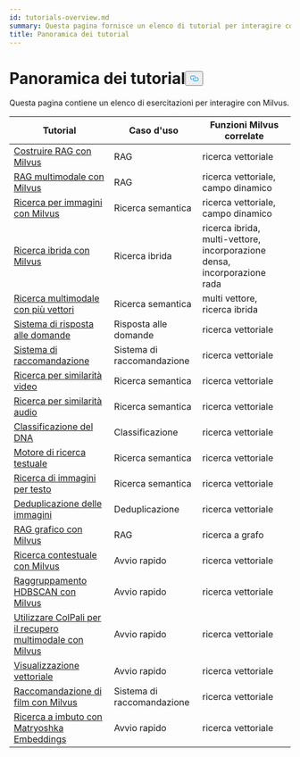 ```yaml
---
id: tutorials-overview.md
summary: Questa pagina fornisce un elenco di tutorial per interagire con Milvus.
title: Panoramica dei tutorial
---
```

<h1 id="Tutorials-Overview" class="common-anchor-header">Panoramica dei tutorial<button data-href="#Tutorials-Overview" class="anchor-icon" translate="no">
      <svg translate="no"
        aria-hidden="true"
        focusable="false"
        height="20"
        version="1.1"
        viewBox="0 0 16 16"
        width="16"
      >
        <path
          fill="#0092E4"
          fill-rule="evenodd"
          d="M4 9h1v1H4c-1.5 0-3-1.69-3-3.5S2.55 3 4 3h4c1.45 0 3 1.69 3 3.5 0 1.41-.91 2.72-2 3.25V8.59c.58-.45 1-1.27 1-2.09C10 5.22 8.98 4 8 4H4c-.98 0-2 1.22-2 2.5S3 9 4 9zm9-3h-1v1h1c1 0 2 1.22 2 2.5S13.98 12 13 12H9c-.98 0-2-1.22-2-2.5 0-.83.42-1.64 1-2.09V6.25c-1.09.53-2 1.84-2 3.25C6 11.31 7.55 13 9 13h4c1.45 0 3-1.69 3-3.5S14.5 6 13 6z"
        ></path>
      </svg>
    </button></h1><p>Questa pagina contiene un elenco di esercitazioni per interagire con Milvus.</p>
<table>
<thead>
<tr><th>Tutorial</th><th>Caso d'uso</th><th>Funzioni Milvus correlate</th></tr>
</thead>
<tbody>
<tr><td><a href="/docs/it/build-rag-with-milvus.md">Costruire RAG con Milvus</a></td><td>RAG</td><td>ricerca vettoriale</td></tr>
<tr><td><a href="/docs/it/multimodal_rag_with_milvus.md">RAG multimodale con Milvus</a></td><td>RAG</td><td>ricerca vettoriale, campo dinamico</td></tr>
<tr><td><a href="/docs/it/image_similarity_search.md">Ricerca per immagini con Milvus</a></td><td>Ricerca semantica</td><td>ricerca vettoriale, campo dinamico</td></tr>
<tr><td><a href="/docs/it/hybrid_search_with_milvus.md">Ricerca ibrida con Milvus</a></td><td>Ricerca ibrida</td><td>ricerca ibrida, multi-vettore, incorporazione densa, incorporazione rada</td></tr>
<tr><td><a href="/docs/it/multimodal_rag_with_milvus.md">Ricerca multimodale con più vettori</a></td><td>Ricerca semantica</td><td>multi vettore, ricerca ibrida</td></tr>
<tr><td><a href="/docs/it/question_answering_system.md">Sistema di risposta alle domande</a></td><td>Risposta alle domande</td><td>ricerca vettoriale</td></tr>
<tr><td><a href="/docs/it/recommendation_system.md">Sistema di raccomandazione</a></td><td>Sistema di raccomandazione</td><td>ricerca vettoriale</td></tr>
<tr><td><a href="/docs/it/video_similarity_search.md">Ricerca per similarità video</a></td><td>Ricerca semantica</td><td>ricerca vettoriale</td></tr>
<tr><td><a href="/docs/it/audio_similarity_search.md">Ricerca per similarità audio</a></td><td>Ricerca semantica</td><td>ricerca vettoriale</td></tr>
<tr><td><a href="/docs/it/dna_sequence_classification.md">Classificazione del DNA</a></td><td>Classificazione</td><td>ricerca vettoriale</td></tr>
<tr><td><a href="/docs/it/text_search_engine.md">Motore di ricerca testuale</a></td><td>Ricerca semantica</td><td>ricerca vettoriale</td></tr>
<tr><td><a href="/docs/it/text_image_search.md">Ricerca di immagini per testo</a></td><td>Ricerca semantica</td><td>ricerca vettoriale</td></tr>
<tr><td><a href="/docs/it/image_deduplication_system.md">Deduplicazione delle immagini</a></td><td>Deduplicazione</td><td>ricerca vettoriale</td></tr>
<tr><td><a href="/docs/it/graph_rag_with_milvus.md">RAG grafico con Milvus</a></td><td>RAG</td><td>ricerca a grafo</td></tr>
<tr><td><a href="/docs/it/contextual_retrieval_with_milvus.md">Ricerca contestuale con Milvus</a></td><td>Avvio rapido</td><td>ricerca vettoriale</td></tr>
<tr><td><a href="/docs/it/hdbscan_clustering_with_milvus.md">Raggruppamento HDBSCAN con Milvus</a></td><td>Avvio rapido</td><td>ricerca vettoriale</td></tr>
<tr><td><a href="/docs/it/use_ColPali_with_milvus.md">Utilizzare ColPali per il recupero multimodale con Milvus</a></td><td>Avvio rapido</td><td>ricerca vettoriale</td></tr>
<tr><td><a href="/docs/it/vector_visualization.md">Visualizzazione vettoriale</a></td><td>Avvio rapido</td><td>ricerca vettoriale</td></tr>
<tr><td><a href="/docs/it/movie_recommendation_with_milvus.md">Raccomandazione di film con Milvus</a></td><td>Sistema di raccomandazione</td><td>ricerca vettoriale</td></tr>
<tr><td><a href="/docs/it/funnel_search_with_matryoshka.md">Ricerca a imbuto con Matryoshka Embeddings</a></td><td>Avvio rapido</td><td>ricerca vettoriale</td></tr>
</tbody>
</table>
